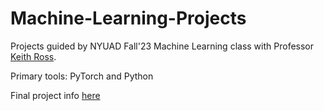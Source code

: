 # Machine-Learning-Projects
Projects guided by NYUAD Fall'23 Machine Learning class with Professor [Keith Ross](https://engineering.nyu.edu/faculty/keith-ross).

Primary tools: PyTorch and Python

Final project info [here](https://edison-chen.notion.site/Rock-Paper-Scissors-w-Computer-Vision-CNNs-434b4dd7571e477fb7c53060f788508b?pvs=74)
